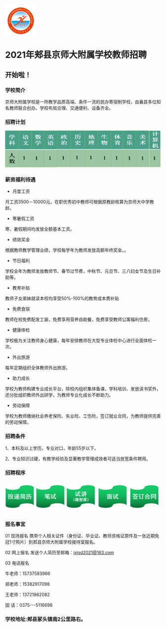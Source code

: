 <img src="https://github.com/jxjsd/jxjsd.github.io/blob/main/%E5%BE%AE%E4%BF%A1%E5%9B%BE%E7%89%87_20210601104147.png" width="100" height="100"> 

# 2021年郏县京师大附属学校教师招聘

## 开始啦！

### 学校简介

京师大附属学校是一所教学品质高端、条件一流的民办寄宿制学校，由襄县多位知名教师联合创办。学校布局合理、交通便利、设备齐全。

### 招聘计划
<img src ="https://github.com/jxjsd/jxjsd.github.io/blob/main/image015.png" width="700" height="120">

### 薪资福利待遇

* 月度工资

月工资3500－10000元，在职优秀初中教师可根据原教龄核算为京师大中学教龄。

* 寒暑假工资 

 寒、暑假期间均发放全额基本工资。

* 绩效奖金

根据教师教学管理业绩，学校每学年为教师发放高额年终奖金。。

* 节日福利

学校全年为教师发放教师节、春节过节费，中秋节、元旦节、三八妇女节及生日补助等。

* 教育补贴

教师子女弟妹就读本校均享受50%-100%的教育成本费补贴

* 免费食宿

教师在校免费配发工装，免费享用营养自助餐，免费享受教师公寓福利住房。

* 健康体检

学校极为关注教师身心健康，每年安排教师在大型专业体检中心进行全面体检一次。

* 外出旅游

每年定期组织全体教师外出旅游。

* 助力成长

学校为教师构建专业成长平台，除校内组织集体备课、学科培训、发放读书奖外，还分批组织教师外出研学，为教师专业化成长不断助力。

* 劳动保障

学校为教师缴纳社会养老保险、失业险、工伤险，签订就业合同，为教师提供完善的劳动保障。

### 招聘条件

1、本科及以上学历，专业对口，年龄55岁以下。

2、专业知识过硬，有教学经验及显著教学管理成效者可适当放宽条件聘用。

### 招聘程序
<img src ="https://github.com/jxjsd/jxjsd.github.io/blob/main/image5.jpg" width="500" height="100">
 
### 报名事宜
 
01 现场报名
携带个人相关证件（身份证、毕业证、教师资格证原件及一张近期免冠1寸照片）到郏县京师大附属学校接待室报名。

02 网上报名
发送个人简历至邮箱：jxjsd2021@163.com

03 电话报名

牛老师：15737583966

郑老师：15382917098

王老师：13721862082

固    话：0375---5116698

### 学校地址:郏县冢头镇南2公里路右。
